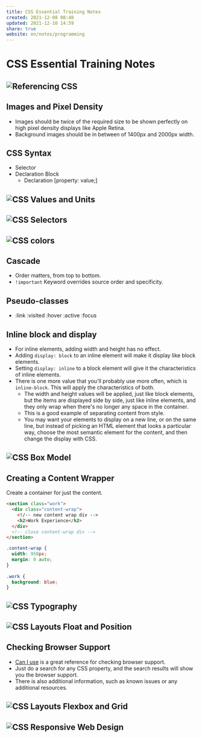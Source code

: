 ```yaml
---  
title: CSS Essential Training Notes  
created: 2021-12-08 08:48  
updated: 2021-12-10 14:59  
share: true  
website: en/notes/programming  
---  
```

  
# CSS Essential Training Notes  
  
## ![Referencing CSS](Referencing%20CSS)  
  
## Images and Pixel Density  
  
- Images should be twice of the required size to be shown perfectly on high pixel density displays like Apple Retina.  
- Background images should be in between of 1400px and 2000px width.  
  
## CSS Syntax  
  
- Selector  
- Declaration Block  
  - Declaration [property: value;]  
  
## ![CSS Values and Units](CSS%20Values%20and%20Units)  
  
## ![CSS Selectors](CSS%20Selectors)  
  
## ![CSS colors](CSS%20colors)  
  
## Cascade  
  
- Order matters, from top to bottom.  
- `!important` Keyword overrides source order and specificity.  
  
## Pseudo-classes  
  
- :link :visited :hover :active :focus  
  
## Inline block and display  
  
- For inline elements, adding width and height has no effect.  
- Adding `display: block` to an inline element will make it display like block elements.  
- Setting `display: inline` to a block element will give it the characteristics of inline elements.  
- There is one more value that you'll probably use more often, which is `inline-block`. This will apply the characteristics of both.  
  - The width and height values will be applied, just like block elements, but the items are displayed side by side, just like inline elements, and they only wrap when there's no longer any space in the container.  
  - This is a good example of separating content from style.  
  - You may want your elements to display on a new line, or on the same line, but instead of picking an HTML element that looks a particular way, choose the most semantic element for the content, and then change the display with CSS.  
  
## ![CSS Box Model](CSS%20Box%20Model)  
  
## Creating a Content Wrapper  
  
Create a container for just the content.  
  
```html  
<section class="work">  
  <div class="content-wrap">  
    <!/-- new content wrap div -->  
    <h2>Work Experience</h2>  
  </div>  
  <!-- close content-wrap div -->  
</section>  
```  
  
```css  
.content-wrap {  
  width: 950px;  
  margin: 0 auto;  
}  
  
.work {  
  background: blue;  
}  
```  
  
## ![CSS Typography](CSS%20Typography)  
  
## ![CSS Layouts Float and Position](CSS%20Layouts%20Float%20and%20Position)  
  
## Checking Browser Support  
  
- [Can I use](https://caniuse.com) is a great reference for checking browser support.  
- Just do a search for any CSS property, and the search results will show you the browser support.  
- There is also additional information, such as known issues or any additional resources.  
  
## ![CSS Layouts Flexbox and Grid](CSS%20Layouts%20Flexbox%20and%20Grid)  
  
## ![CSS Responsive Web Design](CSS%20Responsive%20Web%20Design)  
